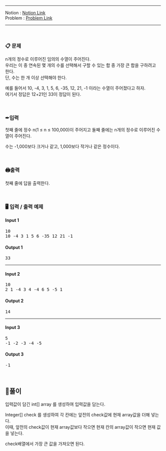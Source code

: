 
***
Notion : [Notion Link](https://west-pineapple-c4d.notion.site/91682718d447446781b4c01850ed9e75)  
Problem : [Problem Link](https://www.acmicpc.net/problem/1912)
***

<br/>

### 📋 문제

n개의 정수로 이루어진 임의의 수열이 주어진다.  
우리는 이 중 연속된 몇 개의 수를 선택해서 구할 수 있는 합 중 가장 큰 합을 구하려고 한다.  
단, 수는 한 개 이상 선택해야 한다.  

예를 들어서 10, -4, 3, 1, 5, 6, -35, 12, 21, -1 이라는 수열이 주어졌다고 하자.  
여기서 정답은 12+21인 33이 정답이 된다.  

<br/>

### ✒입력

첫째 줄에 정수 n(1 ≤ n ≤ 100,000)이 주어지고 둘째 줄에는 n개의 정수로 이루어진 수열이 주어진다.  

수는 -1,000보다 크거나 같고, 1,000보다 작거나 같은 정수이다.  

<br/>

### 🖨출력

첫째 줄에 답을 출력한다.  

<br/>

### 🖥 입력 / 출력 예제

#### Input 1
<pre>
10
10 -4 3 1 5 6 -35 12 21 -1
</pre>

#### Output 1
<pre>
33
</pre>

***

#### Input 2
<pre>
10
2 1 -4 3 4 -4 6 5 -5 1
</pre>

#### Output 2
<pre>
14
</pre>

***
#### Input 3
<pre>
5
-1 -2 -3 -4 -5
</pre>

#### Output 3
<pre>
-1
</pre>

<br/>

## 🌈풀이

입력값이 담긴 int[] array 를 생성하여 입력값을 담는다.  

Integer[] check 를 생성하여 각 칸에는 앞전의 check값에 현재 array값을 더해 넣는다.  
이때, 앞전의 check값이 현재 array값보다 작으면 현재 칸의 array값이 작으면 현재 값을 넣는다.  

check배열에서 가장 큰 값을 가져오면 된다.  
